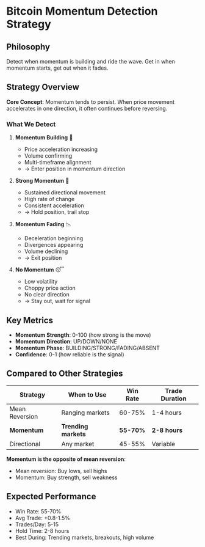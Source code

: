 # Bitcoin Momentum Detection Strategy

## Philosophy

Detect when momentum is building and ride the wave. Get in when momentum starts, get out when it fades.

## Strategy Overview

**Core Concept**: Momentum tends to persist. When price movement accelerates in one direction, it often continues before reversing.

### What We Detect

1. **Momentum Building** 🚀
   - Price acceleration increasing
   - Volume confirming
   - Multi-timeframe alignment
   - → Enter position in momentum direction

2. **Strong Momentum** 💪
   - Sustained directional movement
   - High rate of change
   - Consistent acceleration
   - → Hold position, trail stop

3. **Momentum Fading** 📉
   - Deceleration beginning
   - Divergences appearing
   - Volume declining
   - → Exit position

4. **No Momentum** 😴
   - Low volatility
   - Choppy price action
   - No clear direction
   - → Stay out, wait for signal

## Key Metrics

- **Momentum Strength**: 0-100 (how strong is the move)
- **Momentum Direction**: UP/DOWN/NONE
- **Momentum Phase**: BUILDING/STRONG/FADING/ABSENT
- **Confidence**: 0-1 (how reliable is the signal)

## Compared to Other Strategies

| Strategy | When to Use | Win Rate | Trade Duration |
|----------|-------------|----------|----------------|
| Mean Reversion | Ranging markets | 60-75% | 1-4 hours |
| **Momentum** | **Trending markets** | **55-70%** | **2-8 hours** |
| Directional | Any market | 45-55% | Variable |

**Momentum is the opposite of mean reversion**:
- Mean reversion: Buy lows, sell highs
- Momentum: Buy strength, sell weakness

## Expected Performance

- Win Rate: 55-70%
- Avg Trade: +0.8-1.5%
- Trades/Day: 5-15
- Hold Time: 2-8 hours
- Best During: Trending markets, breakouts, high volume


